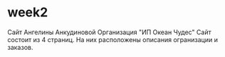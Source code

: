 # week2
Сайт Ангелины Анкудиновой
Организация "ИП Океан Чудес"
Сайт состоит из 4 страниц. На них расположены описания огранизации и заказов.
